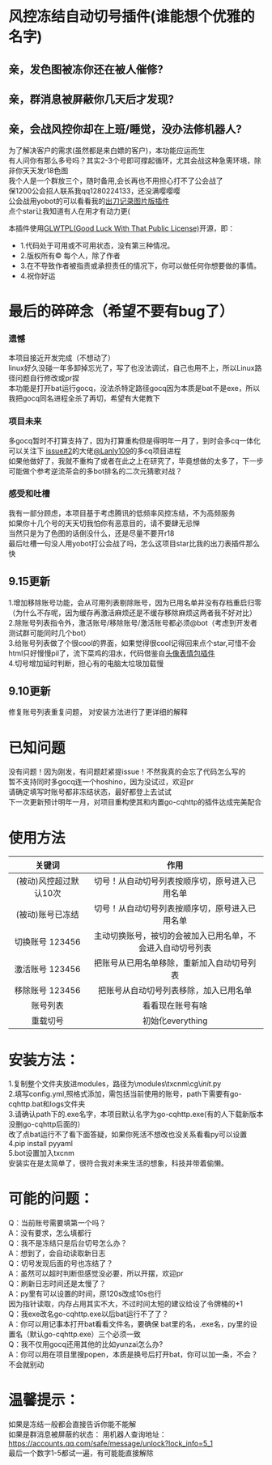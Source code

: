 # 风控冻结自动切号插件(谁能想个优雅的名字)
##  亲，发色图被冻你还在被人催修?
##  亲，群消息被屏蔽你几天后才发现?
##  亲，会战风控你却在上班/睡觉，没办法修机器人?
为了解决客户的需求(虽然都是来白嫖的客户)，本功能应运而生  
有人问你有那么多号吗？其实2-3个号即可撑起循环，尤其会战这种急需环境，除非你天天发r18色图    
我个人是一个群放三个，随时备用,会长再也不用担心打不了公会战了  
保1200公会招人联系我qq1280224133，还没满嘤嘤嘤  
公会战用yobot的可以看看我的[出刀记录图片版插件](https://github.com/othinus001/Daidao/)    
点个star让我知道有人在用才有动力更(   

本插件使用[GLWTPL(Good Luck With That Public License)](https://github.com/me-shaon/GLWTPL)开源，即： 
- 1.代码处于可用或不可用状态，没有第三种情况。  
- 2.版权所有© 每个人，除了作者  
- 3.在不导致作者被指责或承担责任的情况下，你可以做任何你想要做的事情。  
- 4.祝你好运 

# 最后的碎碎念（希望不要有bug了） 
### 遗憾
本项目接近开发完成（不想动了）  
linux好久没碰一年多卸掉忘光了，写了也没法调试，自己也用不上，所以Linux路径问题自行修改或pr捏          
本功能是打开bat运行gocq，没法杀特定路径gocq因为本质是bat不是exe，所以我把gocq同名进程全杀了再切，希望有大佬教下  
### 项目未来
多gocq暂时不打算支持了，因为打算重构但是得明年一月了，到时会多cq一体化          
可以关注下 [issue#2](https://github.com/othinus001/txcnm/issues/2#issue-1370783072)的大佬[@Lanly109](https://github.com/Lanly109)的多cq项目进程    
如果他做好了，我就不重构了或者在此之上在研究了，毕竟想做的太多了，下一步可能做个参考逆流茶会的多bot排名的二次元猜歌对战？    


### 感受和吐槽
我有一部分顾虑，本项目基于考虑腾讯的低频率风控冻结，不为高频服务         
如果你十几个号的天天切我怕你有恶意目的，请不要肆无忌惮    
当然只是为了色图的话倒没什么，还是尽量不要开r18        
最后吐槽一句没人用yobot打公会战了吗，怎么这项目star比我的出刀表插件那么快    

 
## 9.15更新
1.增加移除账号功能，会从可用列表剔除账号，因为已用名单并没有存档重启归零（为什么不存呢，因为缓存再激活麻烦还是不缓存移除麻烦这两者我不好对比）  
2.除账号列表指令外，激活账号/移除账号/激活账号都必须@bot（考虑到开发者测试群可能同时几个bot）    
3.给账号列表做了个很cool的界面，如果觉得很cool记得回来点个star,可惜不会html只好慢慢pil了，流下菜鸡的泪水，代码借鉴自[头像表情包插件](https://github.com/Lanly109/headimg_generator)     
4.切号增加延时判断，担心有的电脑太垃圾加载慢   


## 9.10更新
修复账号列表重复问题，
对安装方法进行了更详细的解释

# 已知问题  
没有问题！因为刚发，有问题赶紧提issue！不然我真的会忘了代码怎么写的  
暂不支持同时多gocq连一个hoshino，因为没试过，欢迎pr   
请确定填写时账号都非冻结状态，最好都登上去试试  
下一次更新预计明年一月，对项目重构使其和内置go-cqhttp的插件达成完美配合  


# 使用方法 

| 关键词     | 作用     |
| :-------------: | :-------------:|
|(被动)风控超过默认10次  | 切号！从自动切号列表按顺序切，原号进入已用名单
|(被动)账号已冻结       | 切号！从自动切号列表按顺序切，原号进入已用名单   
|切换账号 123456 |主动切换账号，被切的会被加入已用名单，不会进入自动切号列表
|激活账号 123456 |把账号从已用名单移除，重新加入自动切号列表
|移除账号 123456 |把账号从自动切号列表移除，加入已用名单
|账号列表  | 看看现在账号有啥        
|重载切号  |初始化everything

# 安装方法：  
1.复制整个文件夹放进modules，路径为\modules\txcnm\cg\\_init_.py  
2.填写config.yml,照格式添加，需包括当前使用的账号，path下需要有go-cqhttp.bat和logs文件夹  
3.请确认path下的.exe名字，本项目默认名字为go-cqhttp.exe(有的人下载新版本没删go-cqhttp后面的）  
  改了点bat运行不了看下面答疑，如果你死活不想改也没关系看看py可以设置      
4.pip install pyyaml    
5.bot设置加入txcnm    
安装实在是太简单了，很符合我对未来生活的想象，科技并带着偷懒。
# 可能的问题：
Q：当前账号需要填第一个吗？  
A：没有要求，怎么填都行  
Q：我不是冻结只是后台切号怎么办？  
A：想到了，会自动读取新日志  
Q：切号发现后面的号也冻结了？  
A：虽然可以超时判断但感觉没必要，所以开摆，欢迎pr  
Q：刷新日志时间还是太慢了？  
A：py里有可以设置的时间，原120s改成10s也行  
   因为指针读取，内存占用其实不大，不过时间太短的建议给设了令牌桶的+1  
Q：我exe改名go-cqhttp.exe以后bat运行不了了？    
A：你可以用记事本打开bat看看文件名，要确保 bat里的名，.exe名，py里的设置名（默认go-cqhttp.exe）三个必须一致  
Q：我不仅用gocq还用其他的比如yunzai怎么办?    
A：你可以用在项目里搜popen，本质是换号后打开bat，你可以加一条，不会？不会就别动  

# 温馨提示：
如果是冻结一般都会直接告诉你能不能解  
如果是群消息被屏蔽的状态：
用机器人查询地址：https://accounts.qq.com/safe/message/unlock?lock_info=5_1  
最后一个数字1-5都试一遍，有可能能直接解除

